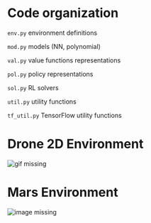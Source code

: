 # Code organization
`env.py` environment definitions

`mod.py` models (NN, polynomial)

`val.py` value functions representations

`pol.py` policy representations

`sol.py` RL solvers


`util.py` utility functions

`tf_util.py` TensorFlow utility functions


# Drone 2D Environment
![gif missing](https://raw.githubusercontent.com/robertdyro/cvar-rl/master/fig/output.gif)

# Mars Environment
![image missing](https://raw.githubusercontent.com/robertdyro/cvar-rl/master/fig/mars_normal.png)
